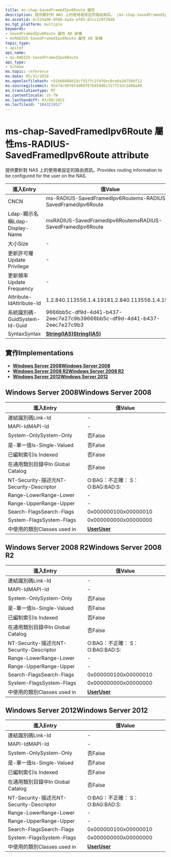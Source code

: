 ```yaml
---
title: ms-chap-SavedFramedIpv6Route 屬性
description: 提供要針對 NAS 上的使用者設定的路由資訊。 |ms-chap-SavedFramedIpv6Route 屬性
ms.assetid: dc524a96-0580-4ada-bf05-87cc120f38d8
ms.tgt_platform: multiple
keywords:
- SavedFramedIpv6Route 屬性 AD 架構
- msRADIUS-SavedFramedIpv6Route 屬性 AD 架構
topic_type:
- apiref
api_name:
- ms-RADIUS-SavedFramedIpv6Route
api_type:
- Schema
ms.topic: reference
ms.date: 05/31/2018
ms.openlocfilehash: c91b66008d19cf557fc2f4f6ec0ce8a34750df12
ms.sourcegitcommit: 92e74c99f8f4d097676959d0c317f533c2400a80
ms.translationtype: MT
ms.contentlocale: zh-TW
ms.lasthandoff: 03/09/2021
ms.locfileid: "104321952"
---
```

# <a name="ms-radius-savedframedipv6route-attribute"></a><span data-ttu-id="14c4c-106">ms-chap-SavedFramedIpv6Route 屬性</span><span class="sxs-lookup"><span data-stu-id="14c4c-106">ms-RADIUS-SavedFramedIpv6Route attribute</span></span>

<span data-ttu-id="14c4c-107">提供要針對 NAS 上的使用者設定的路由資訊。</span><span class="sxs-lookup"><span data-stu-id="14c4c-107">Provides routing information to be configured for the user on the NAS.</span></span>



| <span data-ttu-id="14c4c-108">進入</span><span class="sxs-lookup"><span data-stu-id="14c4c-108">Entry</span></span> | <span data-ttu-id="14c4c-109">值</span><span class="sxs-lookup"><span data-stu-id="14c4c-109">Value</span></span> |
|-------------------|--------------------------------------|
| <span data-ttu-id="14c4c-110">CN</span><span class="sxs-lookup"><span data-stu-id="14c4c-110">CN</span></span>                | <span data-ttu-id="14c4c-111">ms-RADIUS-SavedFramedIpv6Route</span><span class="sxs-lookup"><span data-stu-id="14c4c-111">ms-RADIUS-SavedFramedIpv6Route</span></span>       |
| <span data-ttu-id="14c4c-112">Ldap-顯示名稱</span><span class="sxs-lookup"><span data-stu-id="14c4c-112">Ldap-Display-Name</span></span> | <span data-ttu-id="14c4c-113">msRADIUS-SavedFramedIpv6Route</span><span class="sxs-lookup"><span data-stu-id="14c4c-113">msRADIUS-SavedFramedIpv6Route</span></span>        |
| <span data-ttu-id="14c4c-114">大小</span><span class="sxs-lookup"><span data-stu-id="14c4c-114">Size</span></span>              | \-                                   |
| <span data-ttu-id="14c4c-115">更新許可權</span><span class="sxs-lookup"><span data-stu-id="14c4c-115">Update Privilege</span></span>  | \-                                   |
| <span data-ttu-id="14c4c-116">更新頻率</span><span class="sxs-lookup"><span data-stu-id="14c4c-116">Update Frequency</span></span>  | \-                                   |
| <span data-ttu-id="14c4c-117">Attribute-Id</span><span class="sxs-lookup"><span data-stu-id="14c4c-117">Attribute-Id</span></span>      | <span data-ttu-id="14c4c-118">1.2.840.113556.1.4.1918</span><span class="sxs-lookup"><span data-stu-id="14c4c-118">1.2.840.113556.1.4.1918</span></span>              |
| <span data-ttu-id="14c4c-119">系統識別碼-Guid</span><span class="sxs-lookup"><span data-stu-id="14c4c-119">System-Id-Guid</span></span>    | <span data-ttu-id="14c4c-120">9666bb5c-df9d-4d41-b437-2eec7e27c9b3</span><span class="sxs-lookup"><span data-stu-id="14c4c-120">9666bb5c-df9d-4d41-b437-2eec7e27c9b3</span></span> |
| <span data-ttu-id="14c4c-121">Syntax</span><span class="sxs-lookup"><span data-stu-id="14c4c-121">Syntax</span></span>            | [<span data-ttu-id="14c4c-122">**String(IA5)**</span><span class="sxs-lookup"><span data-stu-id="14c4c-122">**String(IA5)**</span></span>](s-string-ia5.md)  |



## <a name="implementations"></a><span data-ttu-id="14c4c-123">實作</span><span class="sxs-lookup"><span data-stu-id="14c4c-123">Implementations</span></span>

-   [<span data-ttu-id="14c4c-124">**Windows Server 2008**</span><span class="sxs-lookup"><span data-stu-id="14c4c-124">**Windows Server 2008**</span></span>](#windows-server-2008)
-   [<span data-ttu-id="14c4c-125">**Windows Server 2008 R2**</span><span class="sxs-lookup"><span data-stu-id="14c4c-125">**Windows Server 2008 R2**</span></span>](#windows-server-2008-r2)
-   [<span data-ttu-id="14c4c-126">**Windows Server 2012**</span><span class="sxs-lookup"><span data-stu-id="14c4c-126">**Windows Server 2012**</span></span>](#windows-server-2012)

## <a name="windows-server-2008"></a><span data-ttu-id="14c4c-127">Windows Server 2008</span><span class="sxs-lookup"><span data-stu-id="14c4c-127">Windows Server 2008</span></span>



| <span data-ttu-id="14c4c-128">進入</span><span class="sxs-lookup"><span data-stu-id="14c4c-128">Entry</span></span> | <span data-ttu-id="14c4c-129">值</span><span class="sxs-lookup"><span data-stu-id="14c4c-129">Value</span></span> |
|------------------------|-----------------------------------|
| <span data-ttu-id="14c4c-130">連結識別碼</span><span class="sxs-lookup"><span data-stu-id="14c4c-130">Link-Id</span></span>                | \-                                |
| <span data-ttu-id="14c4c-131">MAPI-Id</span><span class="sxs-lookup"><span data-stu-id="14c4c-131">MAPI-Id</span></span>                | \-                                |
| <span data-ttu-id="14c4c-132">System-Only</span><span class="sxs-lookup"><span data-stu-id="14c4c-132">System-Only</span></span>            | <span data-ttu-id="14c4c-133">否</span><span class="sxs-lookup"><span data-stu-id="14c4c-133">False</span></span>                             |
| <span data-ttu-id="14c4c-134">是-單一值</span><span class="sxs-lookup"><span data-stu-id="14c4c-134">Is-Single-Valued</span></span>       | <span data-ttu-id="14c4c-135">否</span><span class="sxs-lookup"><span data-stu-id="14c4c-135">False</span></span>                             |
| <span data-ttu-id="14c4c-136">已編制索引</span><span class="sxs-lookup"><span data-stu-id="14c4c-136">Is Indexed</span></span>             | <span data-ttu-id="14c4c-137">否</span><span class="sxs-lookup"><span data-stu-id="14c4c-137">False</span></span>                             |
| <span data-ttu-id="14c4c-138">在通用類別目錄中</span><span class="sxs-lookup"><span data-stu-id="14c4c-138">In Global Catalog</span></span>      | <span data-ttu-id="14c4c-139">否</span><span class="sxs-lookup"><span data-stu-id="14c4c-139">False</span></span>                             |
| <span data-ttu-id="14c4c-140">NT-Security-描述元</span><span class="sxs-lookup"><span data-stu-id="14c4c-140">NT-Security-Descriptor</span></span> | <span data-ttu-id="14c4c-141">O:BAG：不正確： S：</span><span class="sxs-lookup"><span data-stu-id="14c4c-141">O:BAG:BAD:S:</span></span>                      |
| <span data-ttu-id="14c4c-142">Range-Lower</span><span class="sxs-lookup"><span data-stu-id="14c4c-142">Range-Lower</span></span>            | \-                                |
| <span data-ttu-id="14c4c-143">Range-Upper</span><span class="sxs-lookup"><span data-stu-id="14c4c-143">Range-Upper</span></span>            | \-                                |
| <span data-ttu-id="14c4c-144">Search-Flags</span><span class="sxs-lookup"><span data-stu-id="14c4c-144">Search-Flags</span></span>           | <span data-ttu-id="14c4c-145">0x00000010</span><span class="sxs-lookup"><span data-stu-id="14c4c-145">0x00000010</span></span>                        |
| <span data-ttu-id="14c4c-146">System-Flags</span><span class="sxs-lookup"><span data-stu-id="14c4c-146">System-Flags</span></span>           | <span data-ttu-id="14c4c-147">0x00000000</span><span class="sxs-lookup"><span data-stu-id="14c4c-147">0x00000000</span></span>                        |
| <span data-ttu-id="14c4c-148">中使用的類別</span><span class="sxs-lookup"><span data-stu-id="14c4c-148">Classes used in</span></span>        | [<span data-ttu-id="14c4c-149">**User**</span><span class="sxs-lookup"><span data-stu-id="14c4c-149">**User**</span></span>](c-user.md)<br/> |



## <a name="windows-server-2008-r2"></a><span data-ttu-id="14c4c-150">Windows Server 2008 R2</span><span class="sxs-lookup"><span data-stu-id="14c4c-150">Windows Server 2008 R2</span></span>



| <span data-ttu-id="14c4c-151">進入</span><span class="sxs-lookup"><span data-stu-id="14c4c-151">Entry</span></span> | <span data-ttu-id="14c4c-152">值</span><span class="sxs-lookup"><span data-stu-id="14c4c-152">Value</span></span> |
|------------------------|-----------------------------------|
| <span data-ttu-id="14c4c-153">連結識別碼</span><span class="sxs-lookup"><span data-stu-id="14c4c-153">Link-Id</span></span>                | \-                                |
| <span data-ttu-id="14c4c-154">MAPI-Id</span><span class="sxs-lookup"><span data-stu-id="14c4c-154">MAPI-Id</span></span>                | \-                                |
| <span data-ttu-id="14c4c-155">System-Only</span><span class="sxs-lookup"><span data-stu-id="14c4c-155">System-Only</span></span>            | <span data-ttu-id="14c4c-156">否</span><span class="sxs-lookup"><span data-stu-id="14c4c-156">False</span></span>                             |
| <span data-ttu-id="14c4c-157">是-單一值</span><span class="sxs-lookup"><span data-stu-id="14c4c-157">Is-Single-Valued</span></span>       | <span data-ttu-id="14c4c-158">否</span><span class="sxs-lookup"><span data-stu-id="14c4c-158">False</span></span>                             |
| <span data-ttu-id="14c4c-159">已編制索引</span><span class="sxs-lookup"><span data-stu-id="14c4c-159">Is Indexed</span></span>             | <span data-ttu-id="14c4c-160">否</span><span class="sxs-lookup"><span data-stu-id="14c4c-160">False</span></span>                             |
| <span data-ttu-id="14c4c-161">在通用類別目錄中</span><span class="sxs-lookup"><span data-stu-id="14c4c-161">In Global Catalog</span></span>      | <span data-ttu-id="14c4c-162">否</span><span class="sxs-lookup"><span data-stu-id="14c4c-162">False</span></span>                             |
| <span data-ttu-id="14c4c-163">NT-Security-描述元</span><span class="sxs-lookup"><span data-stu-id="14c4c-163">NT-Security-Descriptor</span></span> | <span data-ttu-id="14c4c-164">O:BAG：不正確： S：</span><span class="sxs-lookup"><span data-stu-id="14c4c-164">O:BAG:BAD:S:</span></span>                      |
| <span data-ttu-id="14c4c-165">Range-Lower</span><span class="sxs-lookup"><span data-stu-id="14c4c-165">Range-Lower</span></span>            | \-                                |
| <span data-ttu-id="14c4c-166">Range-Upper</span><span class="sxs-lookup"><span data-stu-id="14c4c-166">Range-Upper</span></span>            | \-                                |
| <span data-ttu-id="14c4c-167">Search-Flags</span><span class="sxs-lookup"><span data-stu-id="14c4c-167">Search-Flags</span></span>           | <span data-ttu-id="14c4c-168">0x00000010</span><span class="sxs-lookup"><span data-stu-id="14c4c-168">0x00000010</span></span>                        |
| <span data-ttu-id="14c4c-169">System-Flags</span><span class="sxs-lookup"><span data-stu-id="14c4c-169">System-Flags</span></span>           | <span data-ttu-id="14c4c-170">0x00000000</span><span class="sxs-lookup"><span data-stu-id="14c4c-170">0x00000000</span></span>                        |
| <span data-ttu-id="14c4c-171">中使用的類別</span><span class="sxs-lookup"><span data-stu-id="14c4c-171">Classes used in</span></span>        | [<span data-ttu-id="14c4c-172">**User**</span><span class="sxs-lookup"><span data-stu-id="14c4c-172">**User**</span></span>](c-user.md)<br/> |



## <a name="windows-server-2012"></a><span data-ttu-id="14c4c-173">Windows Server 2012</span><span class="sxs-lookup"><span data-stu-id="14c4c-173">Windows Server 2012</span></span>



| <span data-ttu-id="14c4c-174">進入</span><span class="sxs-lookup"><span data-stu-id="14c4c-174">Entry</span></span> | <span data-ttu-id="14c4c-175">值</span><span class="sxs-lookup"><span data-stu-id="14c4c-175">Value</span></span> |
|------------------------|-----------------------------------|
| <span data-ttu-id="14c4c-176">連結識別碼</span><span class="sxs-lookup"><span data-stu-id="14c4c-176">Link-Id</span></span>                | \-                                |
| <span data-ttu-id="14c4c-177">MAPI-Id</span><span class="sxs-lookup"><span data-stu-id="14c4c-177">MAPI-Id</span></span>                | \-                                |
| <span data-ttu-id="14c4c-178">System-Only</span><span class="sxs-lookup"><span data-stu-id="14c4c-178">System-Only</span></span>            | <span data-ttu-id="14c4c-179">否</span><span class="sxs-lookup"><span data-stu-id="14c4c-179">False</span></span>                             |
| <span data-ttu-id="14c4c-180">是-單一值</span><span class="sxs-lookup"><span data-stu-id="14c4c-180">Is-Single-Valued</span></span>       | <span data-ttu-id="14c4c-181">否</span><span class="sxs-lookup"><span data-stu-id="14c4c-181">False</span></span>                             |
| <span data-ttu-id="14c4c-182">已編制索引</span><span class="sxs-lookup"><span data-stu-id="14c4c-182">Is Indexed</span></span>             | <span data-ttu-id="14c4c-183">否</span><span class="sxs-lookup"><span data-stu-id="14c4c-183">False</span></span>                             |
| <span data-ttu-id="14c4c-184">在通用類別目錄中</span><span class="sxs-lookup"><span data-stu-id="14c4c-184">In Global Catalog</span></span>      | <span data-ttu-id="14c4c-185">否</span><span class="sxs-lookup"><span data-stu-id="14c4c-185">False</span></span>                             |
| <span data-ttu-id="14c4c-186">NT-Security-描述元</span><span class="sxs-lookup"><span data-stu-id="14c4c-186">NT-Security-Descriptor</span></span> | <span data-ttu-id="14c4c-187">O:BAG：不正確： S：</span><span class="sxs-lookup"><span data-stu-id="14c4c-187">O:BAG:BAD:S:</span></span>                      |
| <span data-ttu-id="14c4c-188">Range-Lower</span><span class="sxs-lookup"><span data-stu-id="14c4c-188">Range-Lower</span></span>            | \-                                |
| <span data-ttu-id="14c4c-189">Range-Upper</span><span class="sxs-lookup"><span data-stu-id="14c4c-189">Range-Upper</span></span>            | \-                                |
| <span data-ttu-id="14c4c-190">Search-Flags</span><span class="sxs-lookup"><span data-stu-id="14c4c-190">Search-Flags</span></span>           | <span data-ttu-id="14c4c-191">0x00000010</span><span class="sxs-lookup"><span data-stu-id="14c4c-191">0x00000010</span></span>                        |
| <span data-ttu-id="14c4c-192">System-Flags</span><span class="sxs-lookup"><span data-stu-id="14c4c-192">System-Flags</span></span>           | <span data-ttu-id="14c4c-193">0x00000000</span><span class="sxs-lookup"><span data-stu-id="14c4c-193">0x00000000</span></span>                        |
| <span data-ttu-id="14c4c-194">中使用的類別</span><span class="sxs-lookup"><span data-stu-id="14c4c-194">Classes used in</span></span>        | [<span data-ttu-id="14c4c-195">**User**</span><span class="sxs-lookup"><span data-stu-id="14c4c-195">**User**</span></span>](c-user.md)<br/> |



 

 





